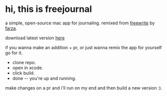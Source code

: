 # hi, this is freejournal

a simple, open-source mac app for journaling. remixed from [freewrite](https://www.freewrite.io/) by [farza](https://x.com/FarzaTV).

download latest version [here](https://www.freejournal.ai/)

if you wanna make an addition + pr,
or just wanna remix the app for yourself go for it.

- clone repo.
- open in xcode.
- click build.
- done -- you're up and running.

make changes on a pr and i'll run on my end and then build a new version :).
